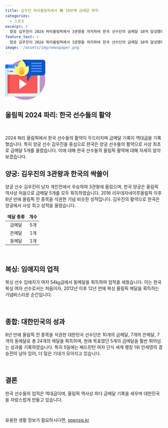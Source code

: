 ```yaml
---
title: 김우진 파리올림픽에서 韓 10번째 금메달 획득
categories:
  - 스포츠
excerpt: >
  양궁 김우진이 2024 파리올림픽에서 3관왕을 차지하여 한국 선수단의 금메달 10개 달성했다. 양궁팀은 올림픽 사상 처음으로 금메달 5개를 획득하며 기록을 세웠고, 선수단은 금메달 10개, 은메달 7개, 동메달 7개의 총 24개를 획득하여 목표치의 2배인 성과를 이뤘다. 또한 복싱에서도 동메달을 획득하여 기존의 올림픽 기록을 넘어서는 성과를 거뒀다.
feature_text: >
  양궁 김우진이 2024 파리올림픽에서 3관왕을 차지하여 한국 선수단의 금메달 10개 달성했다. 양궁팀은 올림픽 사상 처음으로 금메달 5개를 획득하며 기록을 세웠고, 선수단은 금메달 10개, 은메달 7개, 동메달 7개의 총 24개를 획득하여 목표치의 2배인 성과를 이뤘다. 또한 복싱에서도 동메달을 획득하여 기존의 올림픽 기록을 넘어서는 성과를 거뒀다.
image: '/assets/img/newspaper.png'
---
```


<p><img src="/assets/img/news.png" alt="rentncar 속보" /></p>

<h2 data-ke-size="size26">올림픽 2024 파리: 한국 선수들의 활약</h2>

<p data-ke-size="size16">&nbsp;</p>

<p>2024 파리 올림픽에서 한국 선수들의 활약이 두드러지며 금메달 기록이 역대급을 기록했습니다. 특히 양궁 선수 김우진을 중심으로 한국은 양궁 선수들의 활약으로 사상 최초로 금메달 5개를 올렸습니다. 이에 대해 한국 선수들의 올림픽 활약에 대해 자세히 알아보겠습니다.</p></p>

<h2 data-ke-size="size26">양궁: 김우진의 3관왕과 한국의 싹쓸이</h2>

<p data-ke-size="size16">양궁 선수 김우진이 남자 개인전에서 우승하여 3관왕에 올랐으며, 한국 양궁은 올림픽 역사상 처음으로 금메달 5개를 모두 획득하였습니다. 2016 리우데자네이루올림픽 이후 8년 만에 올림픽 전 종목을 석권한 기념 비슷한 성적입니다. 김우진의 활약으로 한국은 양궁에서 사상 최고 성적을 올렸습니다.</p>

<table>
<thead>
<tr>
<td style="text-align: center; height: 17px;"><b>메달 종류</b></td>
<td style="text-align: center; height: 17px;"><b>개수</b></td>
</tr>
</thead>
<tbody>
<tr>
<td style="text-align: center; height: 17px;">금메달</td>
<td style="text-align: center; height: 17px;">5개</td>
</tr>
<tr>
<td style="text-align: center; height: 17px;">은메달</td>
<td style="text-align: center; height: 17px;">1개</td>
</tr>
<tr>
<td style="text-align: center; height: 17px;">동메달</td>
<td style="text-align: center; height: 17px;">1개</td>
</tr>
</tbody>
</table>

<p data-ke-size="size16">&nbsp;</p>

<h2 data-ke-size="size26">복싱: 임애지의 업적</h2>

<p data-ke-size="size16">복싱 선수 임애지가 여자 54㎏급에서 동메달을 획득하여 업적을 세웠습니다. 이는 한국 복싱 여자 선수로서는 처음이자, 2012년 이후 12년 만에 복싱 올림픽 메달을 획득하는 기념비스러운 순간입니다.</p>

<p data-ke-size="size16">&nbsp;</p>

<h2 data-ke-size="size26">종합: 대한민국의 성과</h2>

<p data-ke-size="size16">8년 만에 올림픽 전 종목을 석권한 대한민국 선수단은 10개의 금메달, 7개의 은메달, 7개의 동메달로 총 24개의 메달을 획득하며, 원래 목표였던 5개의 금메달을 훨씬 뛰어넘는 성과를 기록하였습니다. 특히 5일에는 배드민턴 여자 단식 세계 랭킹 1위 안세영의 결승전이 남아 있어, 더 많은 기대가 모아지고 있습니다.</p>

<p data-ke-size="size16">&nbsp;</p>

<h2 data-ke-size="size26">결론</h2>

<p data-ke-size="size16">한국 선수들의 업적은 역대급이며, 올림픽 역사상 최다 금메달 기록을 세우며 대한민국을 자랑스럽게 만들고 있습니다.</p>

<p data-ke-size="size16">&nbsp;</p>
유용한 생활 정보가 필요하시다면, <a href="https://opensis.kr" rel="dofollow">opensis.kr</a>


